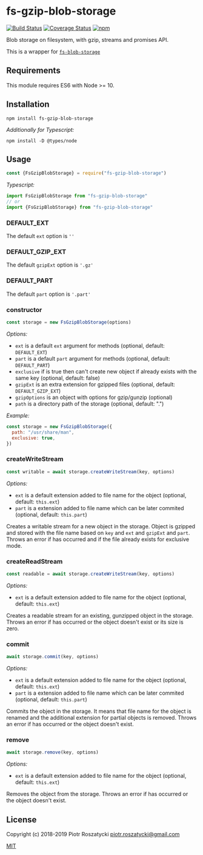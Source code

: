 # fs-gzip-blob-storage

<!-- markdownlint-disable MD013 -->

[![Build Status](https://secure.travis-ci.org/dex4er/js-fs-gzip-blob-storage.svg)](http://travis-ci.org/dex4er/js-fs-gzip-blob-storage) [![Coverage Status](https://coveralls.io/repos/github/dex4er/js-fs-gzip-blob-storage/badge.svg)](https://coveralls.io/github/dex4er/js-fs-gzip-blob-storage) [![npm](https://img.shields.io/npm/v/fs-gzip-blob-storage.svg)](https://www.npmjs.com/package/fs-gzip-blob-storage)

<!-- markdownlint-enable MD013 -->

Blob storage on filesystem, with gzip, streams and promises API.

This is a wrapper for
[`fs-blob-storage`](https://www.npmjs.com/package/fs-blob-storage)

## Requirements

This module requires ES6 with Node >= 10.

## Installation

```shell
npm install fs-gzip-blob-storage
```

_Additionally for Typescript:_

```shell
npm install -D @types/node
```

## Usage

```js
const {FsGzipBlobStorage} = require("fs-gzip-blob-storage")
```

_Typescript:_

```ts
import FsGzipBlobStorage from "fs-gzip-blob-storage"
// or
import {FsGzipBlobStorage} from "fs-gzip-blob-storage"
```

### DEFAULT_EXT

The default `ext` option is `''`

### DEFAULT_GZIP_EXT

The default `gzipExt` option is `'.gz'`

### DEFAULT_PART

The default `part` option is `'.part'`

### constructor

```js
const storage = new FsGzipBlobStorage(options)
```

_Options:_

- `ext` is a default `ext` argument for methods (optional, default: `DEFAULT_EXT`)
- `part` is a default `part` argument for methods (optional, default:
  `DEFAULT_PART`)
- `exclusive` if is true then can't create new object if already exists with
  the same key (optional, default: false)
- `gzipExt` is an extra extension for gzipped files (optional, default: `DEFAULT_GZIP_EXT`)
- `gzipOptions` is an object with options for gzip/gunzip (optional)
- `path` is a directory path of the storage (optional, default: ".")

_Example:_

```js
const storage = new FsGzipBlobStorage({
  path: "/usr/share/man",
  exclusive: true,
})
```

### createWriteStream

```js
const writable = await storage.createWriteStream(key, options)
```

_Options:_

- `ext` is a default extension added to file name for the object (optional,
  default: `this.ext`)
- `part` is a extension added to file name which can be later commited
  (optional, default: `this.part`)

Creates a writable stream for a new object in the storage. Object is gzipped and
stored with the file name based on `key` and `ext` and `gzipExt` and `part`.
Throws an error if has occurred and if the file already exists for exclusive
mode.

### createReadStream

```js
const readable = await storage.createWriteStream(key, options)
```

_Options:_

- `ext` is a default extension added to file name for the object (optional,
  default: `this.ext`)

Creates a readable stream for an existing, gunzipped object in the storage.
Throws an error if has occurred or the object doesn't exist or its size is zero.

### commit

```js
await storage.commit(key, options)
```

_Options:_

- `ext` is a default extension added to file name for the object (optional,
  default: `this.ext`)
- `part` is a extension added to file name which can be later commited
  (optional, default: `this.part`)

Commits the object in the storage. It means that file name for the object is
renamed and the additional extension for partial objects is removed. Throws an
error if has occurred or the object doesn't exist.

### remove

```js
await storage.remove(key, options)
```

_Options:_

- `ext` is a default extension added to file name for the object (optional,
  default: `this.ext`)

Removes the object from the storage. Throws an error if has occurred or the
object doesn't exist.

## License

Copyright (c) 2018-2019 Piotr Roszatycki <piotr.roszatycki@gmail.com>

[MIT](https://opensource.org/licenses/MIT)
